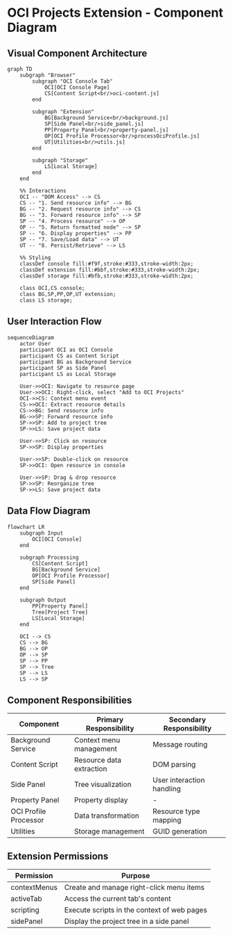 # OCI Projects Extension - Component Diagram

## Visual Component Architecture

```mermaid
graph TD
    subgraph "Browser"
        subgraph "OCI Console Tab"
            OCI[OCI Console Page]
            CS[Content Script<br/>oci-content.js]
        end
        
        subgraph "Extension"
            BG[Background Service<br/>background.js]
            SP[Side Panel<br/>side_panel.js]
            PP[Property Panel<br/>property-panel.js]
            OP[OCI Profile Processor<br/>processOciProfile.js]
            UT[Utilities<br/>utils.js]
        end
        
        subgraph "Storage"
            LS[Local Storage]
        end
    end
    
    %% Interactions
    OCI -- "DOM Access" --> CS
    CS -- "1. Send resource info" --> BG
    BG -- "2. Request resource info" --> CS
    BG -- "3. Forward resource info" --> SP
    SP -- "4. Process resource" --> OP
    OP -- "5. Return formatted node" --> SP
    SP -- "6. Display properties" --> PP
    SP -- "7. Save/Load data" --> UT
    UT -- "8. Persist/Retrieve" --> LS
    
    %% Styling
    classDef console fill:#f9f,stroke:#333,stroke-width:2px;
    classDef extension fill:#bbf,stroke:#333,stroke-width:2px;
    classDef storage fill:#bfb,stroke:#333,stroke-width:2px;
    
    class OCI,CS console;
    class BG,SP,PP,OP,UT extension;
    class LS storage;
```

## User Interaction Flow

```mermaid
sequenceDiagram
    actor User
    participant OCI as OCI Console
    participant CS as Content Script
    participant BG as Background Service
    participant SP as Side Panel
    participant LS as Local Storage
    
    User->>OCI: Navigate to resource page
    User->>OCI: Right-click, select "Add to OCI Projects"
    OCI->>CS: Context menu event
    CS->>OCI: Extract resource details
    CS->>BG: Send resource info
    BG->>SP: Forward resource info
    SP->>SP: Add to project tree
    SP->>LS: Save project data
    
    User->>SP: Click on resource
    SP->>SP: Display properties
    
    User->>SP: Double-click on resource
    SP->>OCI: Open resource in console
    
    User->>SP: Drag & drop resource
    SP->>SP: Reorganize tree
    SP->>LS: Save project data
```

## Data Flow Diagram

```mermaid
flowchart LR
    subgraph Input
        OCI[OCI Console]
    end
    
    subgraph Processing
        CS[Content Script]
        BG[Background Service]
        OP[OCI Profile Processor]
        SP[Side Panel]
    end
    
    subgraph Output
        PP[Property Panel]
        Tree[Project Tree]
        LS[Local Storage]
    end
    
    OCI --> CS
    CS --> BG
    BG --> OP
    OP --> SP
    SP --> PP
    SP --> Tree
    SP --> LS
    LS --> SP
```

## Component Responsibilities

| Component | Primary Responsibility | Secondary Responsibility |
|-----------|------------------------|--------------------------|
| Background Service | Context menu management | Message routing |
| Content Script | Resource data extraction | DOM parsing |
| Side Panel | Tree visualization | User interaction handling |
| Property Panel | Property display | - |
| OCI Profile Processor | Data transformation | Resource type mapping |
| Utilities | Storage management | GUID generation |

## Extension Permissions

| Permission | Purpose |
|------------|---------|
| contextMenus | Create and manage right-click menu items |
| activeTab | Access the current tab's content |
| scripting | Execute scripts in the context of web pages |
| sidePanel | Display the project tree in a side panel |
